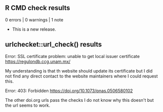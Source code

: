 ## R CMD check results

0 errors | 0 warnings | 1 note

* This is a new release.

## urlchecket::url_check() results

Error: SSL certificate problem: unable to get local issuer certificate
https://regulondb.ccg.unam.mx/

My understanding is that th website should update its certificate but I did not
find any direct contact to the website maintainers where I could request this.

Error: 403: Forbidden
https://doi.org/10.1073/pnas.0506580102

The other doi.org urls pass the checks I do not know why this doesn't but the
url seems to work.
